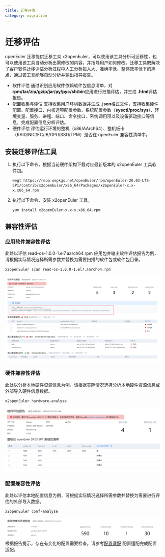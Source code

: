 ```yaml
---
title: 迁移评估
category: migration
---
```


# 迁移评估

openEuler 迁移提供迁移工具 x2openEuler，可以使用该工具分析可迁移性，也可以使用该工具自动分析出需修改的内容，并指导用户如何修改。迁移工具既解决了客户软件迁移评估分析过程中人工分析投入大、准确率低、整体效率低下的痛点，通过该工具能够自动分析并输出指导报告。

- 软件评估
  通过识别应用软件依赖软件包信息清单，对**rpm/tar/zip/gzip/jar/py/pyc/sh/bin**应用进行扫描评估，并生成 **.html**评估报告。
- 配置收集与评估
  支持收集用户环境数据并生成 **.json**格式文件，支持收集硬件配置、配置接口、内核选项配置参数、系统配置参数（**sysctl/proc/sys**）、环境变量、服务、进程、端口、命令接口、系统调用项以及设备驱动接口等信息，完成配置信息分析评估。
- 硬件评估
  评估运行环境的整机（x86/AArch64）、整机板卡（RAID/NIC/FC/IB/GPU/SSD/TPM）是否在 openEuler 兼容性清单中。

## 安装迁移评估工具

1. 执行以下命令，根据当前硬件架构下载对应最新版本的 x2openEuler 工具软件包。
   ```
   wegt https://repo.oepkgs.net/openEuler/rpm/openEuler-20.03-LTS-SP1/contrib/x2openEuler/x86_64/Packages/x2openEuler-x.x-x.x86_64.rpm
   ```
2. 执行以下命令，安装 x2openEuler 工具。
   ```
   yum install x2openEuler-x.x-x.x86_64.rpm
   ```

## 兼容性评估

### 应用软件兼容性评估

此处以评估 read-os-1.0.0-1.el7.aarch64.rpm 应用包并输出软件评估报告为例，请根据实际情况选择所需参数并替换为需要扫描的软件包或软件包目录。

```
x2openEuler scan read-os-1.0.0-1.el7.aarch64.rpm
```

![软件迁移评估报告](./SoftwareEvaluationReport.png)

### 硬件兼容性评估

此处以分析本地硬件资源信息为例，请根据实际情况选择分析本地硬件资源信息或外部导入硬件信息数据。

```
x2openEuler hardware-analyse
```

![硬件分析报告](./HardwareAnalysisReport.png)

### 配置兼容性评估

此处以评估本地配置信息为例，可根据实际情况选择所需参数并替换为需要进行评估的外部导入数据。

```
x2openEuler conf-analyse
```

![配置兼容性报告](./ConfigurationCompatibilityAssessmentReport.png)
根据报告提示，存在有变化的配置需要检查，请参考[配置适配](#配置适配) 配置适配完成配置适配。
